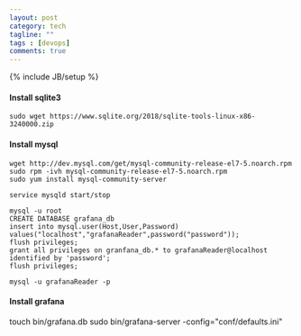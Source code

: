 ```yaml
---
layout: post
category: tech
tagline: ""
tags : [devops]
comments: true
---
```

{% include JB/setup %}

#### Install sqlite3
```
sudo wget https://www.sqlite.org/2018/sqlite-tools-linux-x86-3240000.zip
```


#### Install mysql
```
wget http://dev.mysql.com/get/mysql-community-release-el7-5.noarch.rpm
sudo rpm -ivh mysql-community-release-el7-5.noarch.rpm
sudo yum install mysql-community-server

service mysqld start/stop

mysql -u root
CREATE DATABASE grafana_db
insert into mysql.user(Host,User,Password) values("localhost","grafanaReader",password("password"));
flush privileges;
grant all privileges on granfana_db.* to grafanaReader@localhost identified by 'password';
flush privileges;

mysql -u grafanaReader -p
```

#### Install grafana
touch bin/grafana.db
sudo bin/grafana-server -config="conf/defaults.ini"
